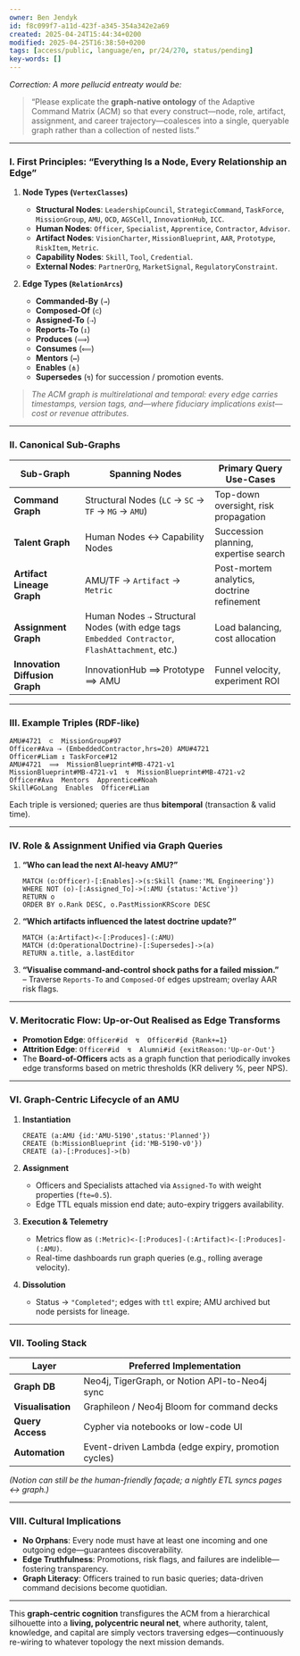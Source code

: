 ```yaml
---
owner: Ben Jendyk
id: f8c099f7-a11d-423f-a345-354a342e2a69
created: 2025-04-24T15:44:34+0200
modified: 2025-04-25T16:38:50+0200
tags: [access/public, language/en, pr/24/270, status/pending]
key-words: []
---
```


*Correction: A more pellucid entreaty would be:*  
> “Please explicate the **graph-native ontology** of the Adaptive Command Matrix (ACM) so that every construct—node, role, artifact, assignment, and career trajectory—coalesces into a single, queryable graph rather than a collection of nested lists.”

---

### **I.  First Principles: “Everything Is a Node, Every Relationship an Edge”**

1. **Node Types (`VertexClasses`)**  
   - **Structural Nodes**: `LeadershipCouncil`, `StrategicCommand`, `TaskForce`, `MissionGroup`, `AMU`, `OCD`, `AGSCell`, `InnovationHub`, `ICC`.  
   - **Human Nodes**: `Officer`, `Specialist`, `Apprentice`, `Contractor`, `Advisor`.  
   - **Artifact Nodes**: `VisionCharter`, `MissionBlueprint`, `AAR`, `Prototype`, `RiskItem`, `Metric`.  
   - **Capability Nodes**: `Skill`, `Tool`, `Credential`.  
   - **External Nodes**: `PartnerOrg`, `MarketSignal`, `RegulatoryConstraint`.

2. **Edge Types (`RelationArcs`)**  
   - **Commanded-By** (`→`)  
   - **Composed-Of** (`⊂`)  
   - **Assigned-To** (`⇢`)  
   - **Reports-To** (`↥`)  
   - **Produces** (`⟹`)  
   - **Consumes** (`⟸`)  
   - **Mentors** (`↔︎`)  
   - **Enables** (`⋔`)  
   - **Supersedes** (`↯`) for succession / promotion events.

> *The ACM graph is *multirelational* and *temporal*: every edge carries timestamps, version tags, and—where fiduciary implications exist—cost or revenue attributes.*

---

### **II.  Canonical Sub-Graphs**

| Sub-Graph | Spanning Nodes | Primary Query Use-Cases |
|-----------|---------------|-------------------------|
| **Command Graph** | Structural Nodes (`LC` → `SC` → `TF` → `MG` → `AMU`) | Top-down oversight, risk propagation |
| **Talent Graph** | Human Nodes ↔︎ Capability Nodes | Succession planning, expertise search |
| **Artifact Lineage Graph** | AMU/TF → `Artifact` → `Metric` | Post-mortem analytics, doctrine refinement |
| **Assignment Graph** | Human Nodes `⇢` Structural Nodes (with edge tags `Embedded Contractor`, `FlashAttachment`, etc.) | Load balancing, cost allocation |
| **Innovation Diffusion Graph** | InnovationHub ⟹ Prototype ⟹ AMU | Funnel velocity, experiment ROI |

---

### **III.  Example Triples (RDF-like)**  

```
AMU#4721  ⊂  MissionGroup#97
Officer#Ava ⇢ (EmbeddedContractor,hrs=20) AMU#4721
Officer#Liam ↥ TaskForce#12
AMU#4721  ⟹  MissionBlueprint#MB-4721-v1
MissionBlueprint#MB-4721-v1  ↯  MissionBlueprint#MB-4721-v2
Officer#Ava  Mentors  Apprentice#Noah
Skill#GoLang  Enables  Officer#Liam
```

Each triple is versioned; queries are thus **bitemporal** (transaction & valid time).

---

### **IV.  Role & Assignment Unified via Graph Queries**

1. **“Who can lead the next AI-heavy AMU?”**  
   ```Cypher
   MATCH (o:Officer)-[:Enables]->(s:Skill {name:'ML Engineering'})
   WHERE NOT (o)-[:Assigned_To]->(:AMU {status:'Active'})
   RETURN o
   ORDER BY o.Rank DESC, o.PastMissionKRScore DESC
   ```

2. **“Which artifacts influenced the latest doctrine update?”**  
   ```
   MATCH (a:Artifact)<-[:Produces]-(:AMU)
   MATCH (d:OperationalDoctrine)-[:Supersedes]->(a)
   RETURN a.title, a.lastEditor
   ```

3. **“Visualise command-and-control shock paths for a failed mission.”**  
   – Traverse `Reports-To` and `Composed-Of` edges upstream; overlay AAR risk flags.

---

### **V.  Meritocratic Flow: Up-or-Out Realised as Edge Transforms**

- **Promotion Edge**: `Officer#id  ↯  Officer#id {Rank+=1}`  
- **Attrition Edge**: `Officer#id  ↯  Alumni#id {exitReason:'Up-or-Out'}`  
- The **Board-of-Officers** acts as a graph function that periodically invokes edge transforms based on metric thresholds (KR delivery %, peer NPS).

---

### **VI.  Graph-Centric Lifecycle of an AMU**

1. **Instantiation**  
   ```
   CREATE (a:AMU {id:'AMU-5190',status:'Planned'})
   CREATE (b:MissionBlueprint {id:'MB-5190-v0'})
   CREATE (a)-[:Produces]->(b)
   ```

2. **Assignment**  
   - Officers and Specialists attached via `Assigned-To` with weight properties (`fte=0.5`).  
   - Edge TTL equals mission end date; auto-expiry triggers availability.

3. **Execution & Telemetry**  
   - Metrics flow as `(:Metric)<-[:Produces]-(:Artifact)<-[:Produces]-(:AMU)`.  
   - Real-time dashboards run graph queries (e.g., rolling average velocity).

4. **Dissolution**  
   - Status → `"Completed"`; edges with `ttl` expire; AMU archived but node persists for lineage.

---

### **VII.  Tooling Stack**

| Layer | Preferred Implementation |
|-------|--------------------------|
| **Graph DB** | Neo4j, TigerGraph, or Notion API-to-Neo4j sync |
| **Visualisation** | Graphileon / Neo4j Bloom for command decks |
| **Query Access** | Cypher via notebooks or low-code UI |
| **Automation** | Event-driven Lambda (edge expiry, promotion cycles) |

*(Notion can still be the human-friendly façade; a nightly ETL syncs pages ↔ graph.)*

---

### **VIII.  Cultural Implications**

- **No Orphans**: Every node must have at least one incoming and one outgoing edge—guarantees discoverability.  
- **Edge Truthfulness**: Promotions, risk flags, and failures are indelible—fostering transparency.  
- **Graph Literacy**: Officers trained to run basic queries; data-driven command decisions become quotidian.

---

This **graph-centric cognition** transfigures the ACM from a hierarchical silhouette into a **living, polycentric neural net**, where authority, talent, knowledge, and capital are simply vectors traversing edges—continuously re-wiring to whatever topology the next mission demands.